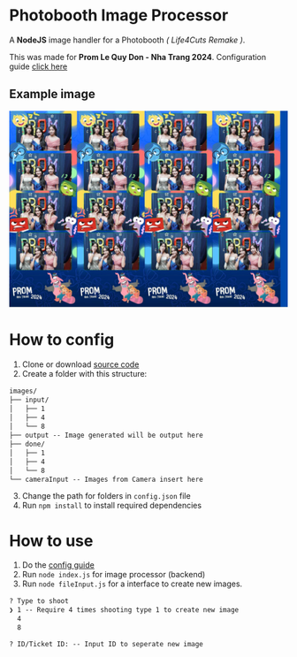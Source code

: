 # Photobooth Image Processor
A **NodeJS** image handler for a Photobooth *( Life4Cuts Remake )*. 


This was made for **Prom Le Quy Don - Nha Trang 2024**. Configuration guide [click here](#how-to-config)

## Example image
![](<example.jpg?raw=true>)

# How to config
1. Clone or download [source code](https://github.com/JinPots/prom-photobooth/archive/refs/heads/master.zip)
2. Create a folder with this structure:
```
images/
├── input/
│   ├── 1
│   ├── 4
│   └── 8
├── output -- Image generated will be output here
├── done/
│   ├── 1
│   ├── 4
│   └── 8
└── cameraInput -- Images from Camera insert here
```

3. Change the path for folders in `config.json` file
4. Run `npm install` to install required dependencies

# How to use
1. Do the [config guide](#how-to-config)
2. Run `node index.js` for image processor (backend)
3. Run `node fileInput.js` for a interface to create new images.

```
? Type to shoot
❯ 1 -- Require 4 times shooting type 1 to create new image
  4
  8
```

```
? ID/Ticket ID: -- Input ID to seperate new image
```

